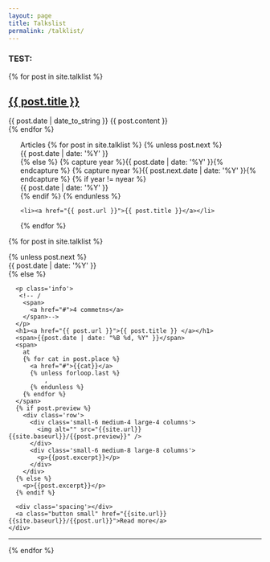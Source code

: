 ```yaml
---
layout: page
title: Talkslist
permalink: /talklist/
---
```


### TEST:

{% for post in site.talklist %}
<article>
        <h1><a href="{{ post.url }}">{{ post.title }}</a></h1>
        <time datetime="{{ post.date | date: "%Y-%m-%d" }}">
                {{ post.date | date_to_string }}
        </time>
        {{ post.content }}
</article>
{% endfor %}

<ul class="posts">
  <span>Articles</span>
  {% for post in site.talklist %}
    {% unless post.next %}
    <div class="line"><span>{{ post.date | date: '%Y' }}</span></div>
    {% else %}
      {% capture year %}{{ post.date | date: '%Y' }}{% endcapture %}
      {% capture nyear %}{{ post.next.date | date: '%Y' }}{% endcapture %}
      {% if year != nyear %}
        <div class="line"><span>{{ post.date | date: '%Y' }}</span></div>
      {% endif %}
    {% endunless %}

    <li><a href="{{ post.url }}">{{ post.title }}</a></li>
  {% endfor %}
</ul>

{%  for post in site.talklist %}
  <div class='big mod modBlogPost no_bg'>
    <div class='content'>
    {% unless post.next %}
    <div class="line"><span>{{ post.date | date: '%Y' }}</span></div>
    {% else %}
    
      <p class='info'>
       <!-- /
        <span>
          <a href="#">4 commetns</a>
        </span>-->
      </p>
      <h1><a href="{{ post.url }}">{{ post.title }} </a></h1>
      <span>{{post.date | date: "%B %d, %Y" }}</span>
      <span>
        at
        {% for cat in post.place %}
          <a href="#">{{cat}}</a>
          {% unless forloop.last %}
              ,
          {% endunless %}
        {% endfor %}
      </span>
      {% if post.preview %}
        <div class='row'>
          <div class='small-6 medium-4 large-4 columns'>
            <img alt="" src="{{site.url}}{{site.baseurl}}/{{post.preview}}" />
          </div>
          <div class='small-6 medium-8 large-8 columns'>
            <p>{{post.excerpt}}</p>
          </div>
        </div>
      {% else %}
        <p>{{post.excerpt}}</p>
      {% endif %}
      
      <div class='spacing'></div>
      <a class="button small" href="{{site.url}}{{site.baseurl}}/{{post.url}}">Read more</a>
    </div>
  </div>
  <hr>
  <div class='two spacing'></div>
{% endfor %}


<div class='four spacing'></div>
